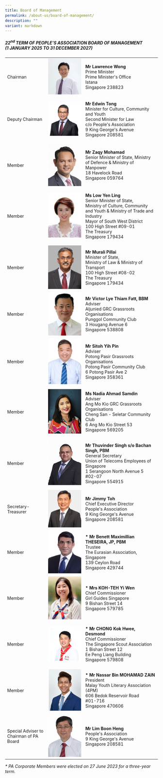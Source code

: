 ```yaml
---
title: Board of Management
permalink: /about-us/board-of-management/
description: ""
variant: markdown
---
```

<h5>22<sup>nd</sup> TERM OF PEOPLE'S ASSOCIATION BOARD OF MANAGEMENT <br>(1 JANUARY 2025 TO 31 DECEMBER 2027)</h5>
<table style="width: 100%; table-layout: fixed;">
<colgroup>
<col style="width: 15%">
<col style="width: 15%">
<col style="width: 30%">
</colgroup>
<tbody>
<tr>
<td rowspan="1" colspan="1">
<p>Chairman</p>
</td>
<td rowspan="1" colspan="1">
<div class="isomer-image-wrapper">
<img style="width: 100%" height="auto" width="100%" alt="Lawrence Wong" src="/images/About Us/Board of Management/1__Chairman___Mr_Lawrence_Wong_cropped.jpg">
</div>
</td>
<td rowspan="1" colspan="1">
<p><strong>Mr Lawrence Wong</strong>
<br>Prime Minister
<br>Prime Minister's Office
<br>Istana
<br>Singapore 238823</p>
</td>
</tr>
<tr>
<td rowspan="1" colspan="1">
<p>Deputy Chairman</p>
</td>
<td rowspan="1" colspan="1">
<div class="isomer-image-wrapper">
<img style="width: 100%" height="auto" width="100%" alt="Edwin Tong" src="/images/About Us/Board of Management/2__Deputy_Chairman___Mr_Edwin_Tong_cropped.jpg">
</div>
</td>
<td rowspan="1" colspan="1">
<p><strong>Mr Edwin Tong</strong>
<br>Minister for Culture, Community and Youth
<br>Second Minister for Law
<br>c/o People's Association
<br>9 King George's Avenue
<br>Singapore 208581</p>
</td>
</tr>
<tr>
<td rowspan="1" colspan="1">
<p>Member</p>
</td>
<td rowspan="1" colspan="1">
<div class="isomer-image-wrapper">
<img style="width: 100%" height="auto" width="100%" alt="Zaqy Mohamad" src="/images/About Us/Board of Management/3__SMS_Zaqy_Mohamad.jpg">
</div>
</td>
<td rowspan="1" colspan="1">
<p><strong>Mr Zaqy Mohamad</strong>
<br>Senior Minister of State, Ministry of Defence &amp; Ministry of Manpower
<br>18 Havelock Road
<br>Singapore 059764</p>
</td>
</tr>
<tr>
<td rowspan="1" colspan="1">
<p>Member</p>
</td>
<td rowspan="1" colspan="1">
<div class="isomer-image-wrapper">
<img style="width: 100%" height="auto" width="100%" alt="" src="/images/About Us/Board of Management/4__Ms_Low_Yen_Ling.jpg">
</div>
</td>
<td rowspan="1" colspan="1">
<p><strong>Ms Low Yen Ling</strong>
<br>Senior Minister of State,
<br>Ministry of Culture, Community and Youth &amp; Ministry of Trade and Industry
<br>Mayor of South West District
<br>100 High Street #09-01
<br>The Treasury
<br>Singapore 179434</p>
</td>
</tr>
<tr>
<td rowspan="1" colspan="1">
<p>Member</p>
</td>
<td rowspan="1" colspan="1">
<div class="isomer-image-wrapper">
<img style="width: 100%" height="auto" width="100%" alt="Murali Pillai" src="/images/About Us/Board of Management/5__Mr_Murali_Pillai.jpg">
</div>
</td>
<td rowspan="1" colspan="1">
<p><strong>Mr Murali Pillai</strong>
<br>Minister of State,
<br>Ministry of Law &amp; Ministry of Transport
<br>100 High Street #08-02
<br>The Treasury
<br>Singapore 179434</p>
</td>
</tr>
<tr>
<td rowspan="1" colspan="1">
<p>Member</p>
</td>
<td rowspan="1" colspan="1">
<div class="isomer-image-wrapper">
<img style="width: 100%" height="auto" width="100%" alt="Victor Lye" src="/images/About Us/Board of Management/6__Mr_Victor_Lye.jpg">
</div>
</td>
<td rowspan="1" colspan="1">
<p><strong>Mr Victor Lye Thiam Fatt, BBM</strong>
<br>Adviser
<br>Aljunied GRC Grassroots Organisations
<br>Punggol Community Club
<br>3 Hougang Avenue 6
<br>Singapore 538808</p>
</td>
</tr>
<tr>
<td rowspan="1" colspan="1">
<p>Member</p>
</td>
<td rowspan="1" colspan="1">
<div class="isomer-image-wrapper">
<img style="width: 100%" height="auto" width="100%" alt="Sitoh Yih Pin" src="/images/About Us/Board of Management/7__Mr_Sitoh_Yih_Pin_cropped.png">
</div>
</td>
<td rowspan="1" colspan="1">
<p><strong>Mr Sitoh Yih Pin</strong>
<br>Adviser
<br>Potong Pasir Grassroots Organisations
<br>Potong Pasir Community Club
<br>6 Potong Pasir Ave 2
<br>Singapore 358361</p>
</td>
</tr>
<tr>
<td rowspan="1" colspan="1">
<p>Member</p>
</td>
<td rowspan="1" colspan="1">
<div class="isomer-image-wrapper">
<img style="width: 100%" height="auto" width="100%" alt="Nadia Ahmad Samdin" src="/images/About Us/Board of Management/8__Ms_Nadia_Ahmad_Samdin.jpg">
</div>
</td>
<td rowspan="1" colspan="1">
<p><strong>Ms Nadia Ahmad Samdin</strong> 
<br>Adviser
<br>Ang Mo Kio GRC Grassroots Organisations
<br>Cheng San - Seletar Community Club
<br>6 Ang Mo Kio Street 53
<br>Singapore 569205</p>
</td>
</tr>
<tr>
<td rowspan="1" colspan="1">
<p>Member</p>
</td>
<td rowspan="1" colspan="1">
<div class="isomer-image-wrapper">
<img style="width: 100%" height="auto" width="100%" alt="Thuvinder Singh" src="/images/About Us/Board of Management/9__Mr_Thuvinder_Singh.jpg">
</div>
</td>
<td rowspan="1" colspan="1">
<p><strong>Mr Thuvinder Singh s/o Bachan Singh, PBM</strong>
<br>General Secretary
<br>Union of Telecoms Employees of Singapore
<br>1 Serangoon North Avenue 5
<br>#02-07
<br>Singapore 554915</p>
</td>
</tr>
<tr>
<td rowspan="1" colspan="1">
<p>Secretary-Treasurer</p>
</td>
<td rowspan="1" colspan="1">
<div class="isomer-image-wrapper">
<img style="width: 100%" height="auto" width="100%" alt="Jimmy Toh" src="/images/About Us/Board of Management/10__Mr_Jimmy_Toh.jpg">
</div>
</td>
<td rowspan="1" colspan="1">
<p><strong>Mr Jimmy Toh</strong>
<br>Chief Executive Director
<br>People's Association
<br>9 King George's Avenue
<br>Singapore 208581</p>
</td>
</tr>
<tr>
<td rowspan="1" colspan="1">
<p>Member</p>
</td>
<td rowspan="1" colspan="1">
<div class="isomer-image-wrapper">
<img style="width: 100%" height="auto" width="100%" alt="Benett Maximillian Theseira" src="/images/About Us/Board of Management/11__Mr_Benett_Maximillian_Theseira.jpg">
</div>
</td>
<td rowspan="1" colspan="1">
<p><strong>* Mr Benett Maximillian THESEIRA, JP, PBM</strong>
<br>Trustee
<br>The Eurasian Association, Singapore
<br>139 Ceylon Road
<br>Singapore 429744</p>
</td>
</tr>
<tr>
<td rowspan="1" colspan="1">
<p>Member</p>
</td>
<td rowspan="1" colspan="1">
<div class="isomer-image-wrapper">
<img style="width: 100%" height="auto" width="100%" alt="Koh Teh Yi Wen" src="/images/About Us/Board of Management/12__Mrs_Koh_Teh_Yi_Wen.png">
</div>
</td>
<td rowspan="1" colspan="1">
<p><strong>* Mrs KOH-TEH Yi Wen </strong>
<br>Chief Commissioner
<br>Girl Guides Singapore
<br>9 Bishan Street 14
<br>Singapore 579785</p>
</td>
</tr>
<tr>
<td rowspan="1" colspan="1">
<p>Member</p>
</td>
<td rowspan="1" colspan="1">
<div class="isomer-image-wrapper">
<img style="width: 100%" height="auto" width="100%" alt="Desmond Chong" src="/images/About Us/Board of Management/13__Mr_Desmond_Chong.png">
</div>
</td>
<td rowspan="1" colspan="1">
<p><strong>* Mr CHONG Kok Hwee, Desmond</strong>
<br>Chief Commissioner
<br>The Singapore Scout Association
<br>1 Bishan Street 12
<br>Ee Peng Liang Building
<br>Singapore 579808</p>
</td>
</tr>
<tr>
<td rowspan="1" colspan="1">
<p>Member</p>
</td>
<td rowspan="1" colspan="1">
<div class="isomer-image-wrapper">
<img style="width: 100%" height="auto" width="100%" alt="Nassar Mohamad Zain" src="/images/About Us/Board of Management/14__Nassar_Bin_Mohamad_Zain.png">
</div>
</td>
<td rowspan="1" colspan="1">
<p><strong>* Mr Nassar Bin MOHAMAD ZAIN</strong>
<br>President
<br>Malay Youth Literary Association (4PM)
<br>606 Bedok Reservoir Road
<br>#01-716
<br>Singapore 470606</p>
</td>
</tr>
<tr>
<td rowspan="1" colspan="1">
<p>Special Adviser to Chairman of PA Board</p>
</td>
<td rowspan="1" colspan="1">
<div class="isomer-image-wrapper">
<img style="width: 100%" height="auto" width="100%" alt="Lim Boon Heng" src="/images/About Us/Board of Management/15__SA_Mr_Lim_Boon_Heng.jpg">
</div>
</td>
<td rowspan="1" colspan="1">
<p><strong>Mr Lim Boon Heng</strong>
<br>People's Association
<br>9 King George's Avenue
<br>Singapore 208581</p>
</td>
</tr>
</tbody>
</table>
<p></p>
<p><em>* PA Corporate Members were elected on 27 June 2023 for a three-year term.</em>
</p>
<p></p>